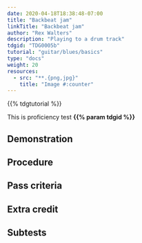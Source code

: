 ```yaml
---
date: 2020-04-18T18:38:48-07:00
title: "Backbeat jam"
linkTitle: "Backbeat jam"
author: "Rex Walters"
description: "Playing to a drum track"
tdgid: "TDG0005b"
tutorial: "guitar/blues/basics"
type: "docs"
weight: 20
resources:
  - src: "**.{png,jpg}"
    title: "Image #:counter"
---
```


{{% tdgtutorial %}}

This is proficiency test **{{% param tdgid %}}**

## Demonstration

## Procedure

## Pass criteria

## Extra credit

## Subtests
